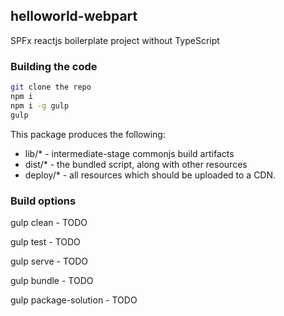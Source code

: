 ## helloworld-webpart

SPFx reactjs boilerplate project without TypeScript

### Building the code

```bash
git clone the repo
npm i
npm i -g gulp
gulp
```

This package produces the following:

* lib/* - intermediate-stage commonjs build artifacts
* dist/* - the bundled script, along with other resources
* deploy/* - all resources which should be uploaded to a CDN.

### Build options

gulp clean - TODO

gulp test - TODO

gulp serve - TODO

gulp bundle - TODO

gulp package-solution - TODO
